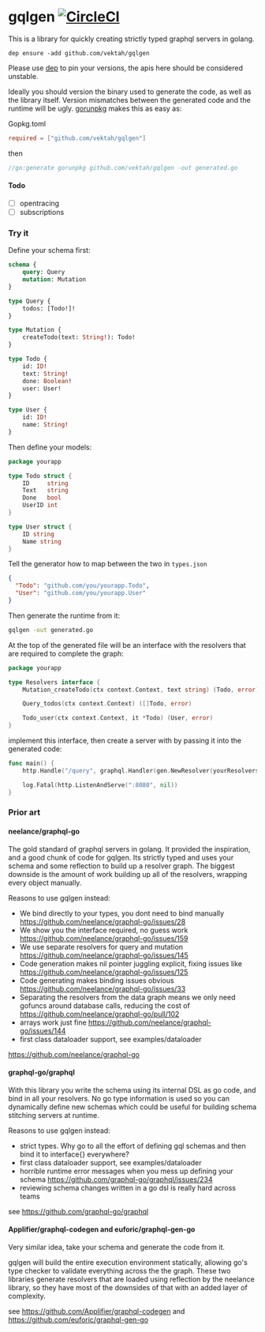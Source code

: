 # gqlgen [![CircleCI](https://circleci.com/gh/Vektah/gqlgen.svg?style=svg)](https://circleci.com/gh/Vektah/gqlgen)

This is a library for quickly creating strictly typed graphql servers in golang.

`dep ensure -add github.com/vektah/gqlgen`

Please use [dep](https://github.com/golang/dep) to pin your versions, the apis here should be considered unstable.

Ideally you should version the binary used to generate the code, as well as the library itself. Version mismatches
between the generated code and the runtime will be ugly. [gorunpkg](https://github.com/vektah/gorunpkg) makes this
as easy as:

Gopkg.toml
```toml
required = ["github.com/vektah/gqlgen"]  
```

then
```go
//go:generate gorunpkg github.com/vektah/gqlgen -out generated.go
```

#### Todo

 - [ ] opentracing
 - [ ] subscriptions

### Try it

Define your schema first:
```graphql schema
schema {
	query: Query
	mutation: Mutation
}

type Query {
	todos: [Todo!]!
}

type Mutation {
	createTodo(text: String!): Todo!
}

type Todo {
	id: ID!
	text: String!
	done: Boolean!
	user: User!
}

type User {
    id: ID!
    name: String!
}
```

Then define your models:
```go
package yourapp

type Todo struct {
	ID     string
	Text   string
	Done   bool
	UserID int
}

type User struct {
    ID string	
    Name string
}
```

Tell the generator how to map between the two in `types.json`
```json
{
  "Todo": "github.com/you/yourapp.Todo",
  "User": "github.com/you/yourapp.User"
}
```

Then generate the runtime from it:
```bash
gqlgen -out generated.go
```

At the top of the generated file will be an interface with the resolvers that are required to complete the graph:
```go
package yourapp

type Resolvers interface {
	Mutation_createTodo(ctx context.Context, text string) (Todo, error)

	Query_todos(ctx context.Context) ([]Todo, error)

	Todo_user(ctx context.Context, it *Todo) (User, error)
}
```

implement this interface, then create a server with by passing it into the generated code:
```go 
func main() {
	http.Handle("/query", graphql.Handler(gen.NewResolver(yourResolvers{})))

	log.Fatal(http.ListenAndServe(":8080", nil))
}
```

### Prior art

#### neelance/graphql-go

The gold standard of graphql servers in golang. It provided the inspiration, and a good chunk of code for gqlgen. Its
strictly typed and uses your schema and some reflection to build up a resolver graph. The biggest downside is the amount
of work building up all of the resolvers, wrapping every object manually.

Reasons to use gqlgen instead:
 - We bind directly to your types, you dont need to bind manually https://github.com/neelance/graphql-go/issues/28
 - We show you the interface required, no guess work https://github.com/neelance/graphql-go/issues/159
 - We use separate resolvers for query and mutation https://github.com/neelance/graphql-go/issues/145
 - Code generation makes nil pointer juggling explicit, fixing issues like https://github.com/neelance/graphql-go/issues/125 
 - Code generating makes binding issues obvious https://github.com/neelance/graphql-go/issues/33
 - Separating the resolvers from the data graph means we only need gofuncs around database calls, reducing the cost of https://github.com/neelance/graphql-go/pull/102 
 - arrays work just fine https://github.com/neelance/graphql-go/issues/144
 - first class dataloader support, see examples/dataloader

https://github.com/neelance/graphql-go

#### graphql-go/graphql

With this library you write the schema using its internal DSL as go code, and bind in all your resolvers. No go type
information is used so you can dynamically define new schemas which could be useful for building schema stitching
servers at runtime.

Reasons to use gqlgen instead:
 - strict types. Why go to all the effort of defining gql schemas and then bind it to interface{} everywhere?
 - first class dataloader support, see examples/dataloader
 - horrible runtime error messages when you mess up defining your schema https://github.com/graphql-go/graphql/issues/234
 - reviewing schema changes written in a go dsl is really hard across teams

see https://github.com/graphql-go/graphql

#### Applifier/graphql-codegen and euforic/graphql-gen-go

Very similar idea, take your schema and generate the code from it.

gqlgen will build the entire execution environment statically, allowing go's type checker to validate everything across
the the graph. These two libraries generate resolvers that are loaded using reflection by the neelance library, so they
have most of the downsides of that with an added layer of complexity.

see https://github.com/Applifier/graphql-codegen and https://github.com/euforic/graphql-gen-go
